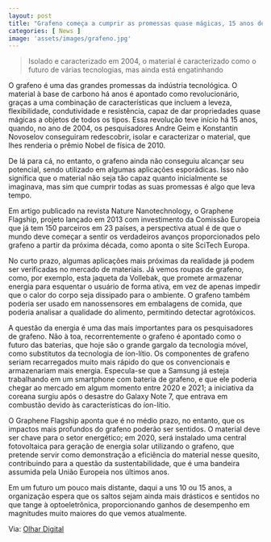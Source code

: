```yaml
---
layout: post
title: "Grafeno começa a cumprir as promessas quase mágicas, 15 anos depois"
categories: [ News ]
image: 'assets/images/grafeno.jpg'
---
```


> Isolado e caracterizado em 2004, o material é caracterizado como o futuro de várias tecnologias, mas ainda está engatinhando

O grafeno é uma das grandes promessas da indústria tecnológica. O material à base de carbono há anos é apontado como revolucionário, graças a uma combinação de características que incluem a leveza, flexibilidade, condutividade e resistência, capaz de dar propriedades quase mágicas a objetos de todos os tipos. Essa revolução teve início há 15 anos, quando, no ano de 2004, os pesquisadores Andre Geim e Konstantin Novoselov conseguiram redescobrir, isolar e caracterizar o material, que lhes renderia o prêmio Nobel de física de 2010.

De lá para cá, no entanto, o grafeno ainda não conseguiu alcançar seu potencial, sendo utilizado em algumas aplicações esporádicas. Isso não significa que o material não seja tão capaz quanto inicialmente se imaginava, mas sim que cumprir todas as suas promessas é algo que leva tempo.

<script async src="https://pagead2.googlesyndication.com/pagead/js/adsbygoogle.js"></script>
<!-- Informat -->
<ins class="adsbygoogle"
     style="display:block"
     data-ad-client="ca-pub-2838251107855362"
     data-ad-slot="2327980059"
     data-ad-format="auto"
     data-full-width-responsive="true"></ins>
<script>
(adsbygoogle = window.adsbygoogle || []).push({});
</script>    

Em artigo publicado na revista Nature Nanotechnology, o Graphene Flagship, projeto lançado em 2013 com investimento da Comissão Europeia que já tem 150 parceiros em 23 países, a perspectiva atual é de que o mundo deve começar a sentir os verdadeiros avanços proporcionados pelo grafeno a partir da próxima década, como aponta o site SciTech Europa.

No curto prazo, algumas aplicações mais próximas da realidade já podem ser verificadas no mercado de materiais. Já vemos roupas de grafeno, como, por exemplo, esta jaqueta da Vollebak, que promete armazenar energia para esquentar o usuário de forma ativa, em vez de apenas impedir que o calor do corpo seja dissipado para o ambiente. O grafeno também poderia ser usado em nanossensores em embalagens de comida, que poderia analisar a qualidade do alimento, permitindo detectar agrotóxicos.

A questão da energia é uma das mais importantes para os pesquisadores de grafeno. Não à toa, recorrentemente o grafeno é apontado como o futuro das baterias, que hoje são o grande gargalo da tecnologia móvel, como substitutos da tecnologia de íon-lítio. Os componentes de grafeno seriam recarregados muito mais rápido do que os convencionais e armazenariam mais energia. Especula-se que a Samsung já esteja trabalhando em um smartphone com bateria de grafeno, e que ele poderia chegar ao mercado em algum momento entre 2020 e 2021; a iniciativa da coreana surgiu após o desastre do Galaxy Note 7, que entrava em combustão devido às características do íon-lítio.

<script async src="https://pagead2.googlesyndication.com/pagead/js/adsbygoogle.js"></script>
<!-- Informat -->
<ins class="adsbygoogle"
     style="display:block"
     data-ad-client="ca-pub-2838251107855362"
     data-ad-slot="2327980059"
     data-ad-format="auto"
     data-full-width-responsive="true"></ins>
<script>
(adsbygoogle = window.adsbygoogle || []).push({});
</script>

O Graphene Flagship aponta que é no médio prazo, no entanto, que os impactos mais profundos do grafeno poderão ser sentidos. O material deve ser chave para o setor energético; em 2020, será instalado uma central fotovoltaica para geração de energia solar utilizando o grafeno, que pretende servir como demonstração a eficiência do material nesse quesito, contribuindo para a questão da sustentabilidade, que é uma bandeira assumida pela União Europeia nos últimos anos.

Em um futuro um pouco mais distante, daqui a uns 10 ou 15 anos, a organização espera que os saltos sejam ainda mais drásticos e sentidos no que tange à optoeletrônica, proporcionando ganhos de desempenho em magnitudes muito maiores do que vemos atualmente.

Via: [Olhar Digital](https://olhardigital.com.br/noticia/apos-15-anos-grafeno-comeca-a-cumprir-as-promessas-quase-magicas/91252)
